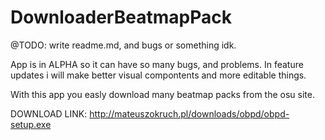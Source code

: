 # DownloaderBeatmapPack
@TODO: write readme.md, and bugs or something idk.


App is in ALPHA so it can have so many bugs, and problems. In feature updates i will make better visual compontents and more editable things.

With this app you easly download many beatmap packs from the osu site. 

DOWNLOAD LINK: http://mateuszokruch.pl/downloads/obpd/obpd-setup.exe
